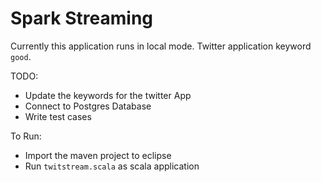 # Spark Streaming
Currently this application runs in local mode. Twitter application keyword `good`.

TODO:
 - Update the keywords for the twitter App
 - Connect to Postgres Database
 - Write test cases

To Run:
 - Import the maven project to eclipse
 - Run `twitstream.scala` as scala application 

